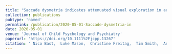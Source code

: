 ```yaml
---
title: "Saccade dysmetria indicates attenuated visual exploration in autism spectrum disorder"
collection: publications
pubtype: 'named'
permalink: /publication/2020-05-01-Saccade-dysmetria-in
date: 2020-05-01
venue: 'Journal of Child Psychology and Psychiatry'
paperurl: 'https://doi.org/10.1111%2Fjcpp.13267'
citation: ' Nico Bast,  Luke Mason,  Christine Freitag,  Tim Smith,  Ana Portugal,  Luise Poustka,  Tobias Banaschewski,  Mark and, &quot;Saccade dysmetria indicates attenuated visual exploration in autism spectrum disorder.&quot; Journal of Child Psychology and Psychiatry, 2020.'
---
```

